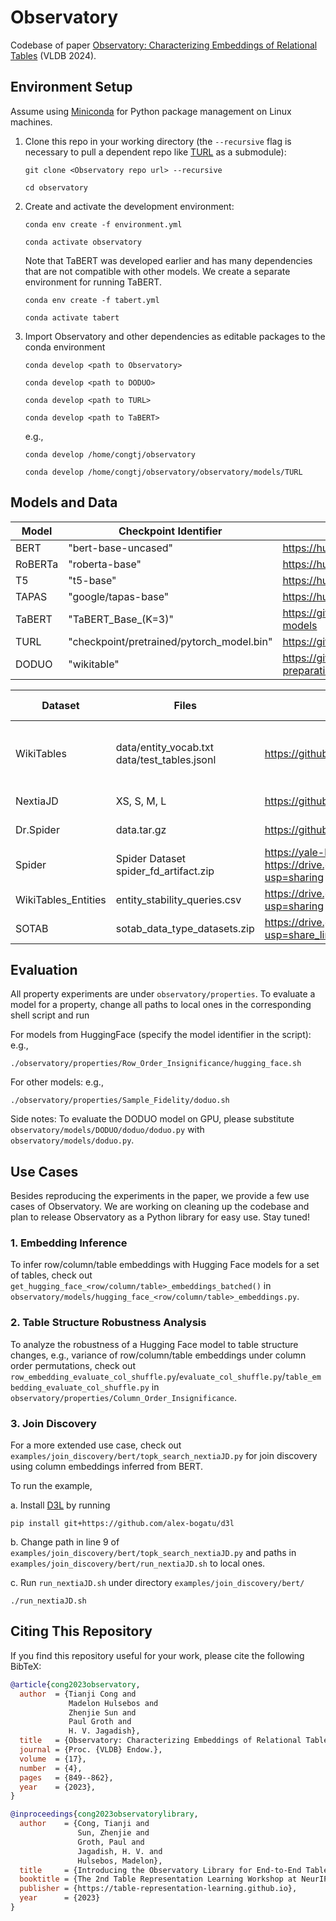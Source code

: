 # Observatory
Codebase of paper [Observatory: Characterizing Embeddings of Relational Tables](https://www.vldb.org/pvldb/vol17/p849-cong.pdf) (VLDB 2024).
 
## Environment Setup
Assume using [Miniconda](https://docs.conda.io/projects/miniconda/en/latest/) for Python package management on Linux machines. 

1. Clone this repo in your working directory (the ```--recursive``` flag is necessary to pull a dependent repo like [TURL](https://github.com/sunlab-osu/TURL) as a submodule):

    ```
    git clone <Observatory repo url> --recursive
    ```
    
    ```
    cd observatory
    ```

2. Create and activate the development environment:

    ```
    conda env create -f environment.yml
    ```

    ```
    conda activate observatory
    ```

    Note that TaBERT was developed earlier and has many dependencies that are not compatible with other models. We create a separate environment for running TaBERT.

    ```
    conda env create -f tabert.yml
    ```

    ```
    conda activate tabert
    ```

3. Import Observatory and other dependencies as editable packages to the conda environment

    ```
    conda develop <path to Observatory>
    ```

    ```
    conda develop <path to DODUO>
    ```

    
    ```
    conda develop <path to TURL>
    ```

    ```
    conda develop <path to TaBERT>
    ```

    e.g.,
    
    ```
    conda develop /home/congtj/observatory
    ```

    ```
    conda develop /home/congtj/observatory/observatory/models/TURL
    ```

## Models and Data
|  Model  	|           Checkpoint Identifier           	|                               Link                              	|
|---------	|-------------------------------------------	|-----------------------------------------------------------------	|
| BERT    	| "bert-base-uncased"                       	| https://huggingface.co/docs/transformers/model_doc/bert         	|
| RoBERTa 	| "roberta-base"                            	| https://huggingface.co/docs/transformers/model_doc/roberta      	|
| T5      	| "t5-base"                                 	| https://huggingface.co/docs/transformers/model_doc/t5           	|
| TAPAS   	| "google/tapas-base"                       	| https://huggingface.co/docs/transformers/model_doc/tapas        	|
| TaBERT  	| "TaBERT_Base_(K=3)"                       	| https://github.com/facebookresearch/TaBERT#pre-trained-models   	|
| TURL    	| "checkpoint/pretrained/pytorch_model.bin" 	| https://github.com/sunlab-osu/TURL#data                         	|
| DODUO   	| "wikitable"                               	| https://github.com/megagonlabs/doduo/tree/main#data-preparation 	|


| Dataset             	| Files                                        	| Links                                                                                                                  	| Evaluated Properties                                                 	|
|---------------------	|----------------------------------------------	|-----------------------------------------------------------------------------------------------------------------------	|----------------------------------------------------------------------	|
| WikiTables          	| data/entity_vocab.txt data/test_tables.jsonl 	| https://github.com/sunlab-osu/TURL#data                                                                               	| Row Order Insignificance Column Order Insignificance Sample Fidelity 	|
| NextiaJD            	| XS, S, M, L                                  	| https://github.com/dtim-upc/NextiaJD/tree/master/experiments#setting                                                  	| Join Relationship                                                    	|
| Dr.Spider           	| data.tar.gz                                  	| https://github.com/awslabs/diagnostic-robustness-text-to-sql                                                          	| Perturbation Robustness                                              	|
| Spider              	| Spider Dataset spider_fd_artifact.zip        	| https://yale-lily.github.io/spider https://drive.google.com/file/d/1br0voV0l3yBMfEy9WM7Vja-cZX6HvvL1/view?usp=sharing 	| Functional Dependencies                                              	|
| WikiTables_Entities 	| entity_stability_queries.csv                 	| https://drive.google.com/file/d/1SM_AOpmFbh51IUTQuvI7YETLdjThgpSB/view?usp=sharing                                    	| Entity Stability                                                     	|
| SOTAB               	| sotab_data_type_datasets.zip                 	| https://drive.google.com/file/d/1K631KONGDVy2C2ViKcwSyMnWhr_kJdaK/view?usp=share_link                                 	| Heterogeneous Context                                                	|

## Evaluation
All property experiments are under `observatory/properties`. To evaluate a model for a property, change all paths to local ones in the corresponding shell script and run

For models from HuggingFace (specify the model identifier in the script): e.g.,

    ./observatory/properties/Row_Order_Insignificance/hugging_face.sh

For other models: e.g.,

    ./observatory/properties/Sample_Fidelity/doduo.sh

Side notes: To evaluate the DODUO model on GPU, please substitute ```observatory/models/DODUO/doduo/doduo.py``` with ```observatory/models/doduo.py```.

## Use Cases
Besides reproducing the experiments in the paper, we provide a few use cases of Observatory. We are working on cleaning up the codebase and plan to release Observatory as a Python library for easy use. Stay tuned!

### 1. Embedding Inference
To infer row/column/table embeddings with Hugging Face models for a set of tables, check out `get_hugging_face_<row/column/table>_embeddings_batched()` in `observatory/models/hugging_face_<row/column/table>_embeddings.py`.

### 2. Table Structure Robustness Analysis
To analyze the robustness of a Hugging Face model to table structure changes, e.g., variance of row/column/table embeddings under column order permutations, check out `row_embedding_evaluate_col_shuffle.py`/`evaluate_col_shuffle.py`/`table_embedding_evaluate_col_shuffle.py` in `observatory/properties/Column_Order_Insignificance`.

### 3. Join Discovery
For a more extended use case, check out `examples/join_discovery/bert/topk_search_nextiaJD.py` for join discovery using column embeddings inferred from BERT.

To run the example,
    
a. Install [D3L](https://github.com/alex-bogatu/d3l) by running

    pip install git+https://github.com/alex-bogatu/d3l

b. Change path in line 9 of `examples/join_discovery/bert/topk_search_nextiaJD.py` and paths in `examples/join_discovery/bert/run_nextiaJD.sh` to local ones.

c. Run `run_nextiaJD.sh` under directory `examples/join_discovery/bert/`

    ./run_nextiaJD.sh

## Citing This Repository
If you find this repository useful for your work, please cite the following BibTeX:

```bibtex
@article{cong2023observatory,
  author  = {Tianji Cong and
             Madelon Hulsebos and
             Zhenjie Sun and
             Paul Groth and
             H. V. Jagadish},
  title   = {Observatory: Characterizing Embeddings of Relational Tables},
  journal = {Proc. {VLDB} Endow.},
  volume  = {17},
  number  = {4},
  pages   = {849--862},
  year    = {2023},
}
```

```bibtex
@inproceedings{cong2023observatorylibrary,
  author    = {Cong, Tianji and
               Sun, Zhenjie and
               Groth, Paul and
               Jagadish, H. V. and
               Hulsebos, Madelon},
  title     = {Introducing the Observatory Library for End-to-End Table Embedding Inference},
  booktitle = {The 2nd Table Representation Learning Workshop at NeurIPS 2023},
  publisher = {https://table-representation-learning.github.io},
  year      = {2023}
}
```
